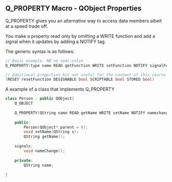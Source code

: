 ## Q\_PROPERTY Macro - QObject Properties

Q\_PROPERTY gives you an alternative way to access data members albeit at a speed trade off.

You make a property read only by omitting a WRITE function and add a signal when it updates by adding a NOTIFY tag.

The generic syntax is as follows:

```cpp
// Basic example. NB no semi-colon
Q_PROPERTY(type name READ getFunction WRITE setFunction NOTIFY signalFunction)

// Additional properties but not useful for the context of this course
(RESET resetFunction DESIGNABLE bool SCRIPTABLE bool STORED bool)
```

A example of a class that implements Q\_PROPERTY

```cpp
class Person : public QObject{
    Q_OBJECT
    
    Q_PROPERTY(QString name READ getName WRITE setName NOTIFY namechange)
    
    public:
        Person(QObject* parent = 0);
        void setName(QString s);
        QString getName();
    
    signals:
        void nameChange();
    
    private:
        QString name;
    
}
```



